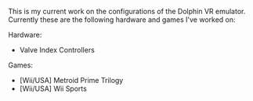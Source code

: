 This is my current work on the configurations of the Dolphin VR emulator. Currently these are the following
hardware and games I've worked on:

Hardware:
- Valve Index Controllers

Games:
- [Wii/USA] Metroid Prime Trilogy 
- [Wii/USA] Wii Sports
